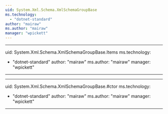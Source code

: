 ```yaml
---
uid: System.Xml.Schema.XmlSchemaGroupBase
ms.technology: 
  - "dotnet-standard"
author: "mairaw"
ms.author: "mairaw"
manager: "wpickett"
---
```


---
uid: System.Xml.Schema.XmlSchemaGroupBase.Items
ms.technology: 
  - "dotnet-standard"
author: "mairaw"
ms.author: "mairaw"
manager: "wpickett"
---

---
uid: System.Xml.Schema.XmlSchemaGroupBase.#ctor
ms.technology: 
  - "dotnet-standard"
author: "mairaw"
ms.author: "mairaw"
manager: "wpickett"
---
